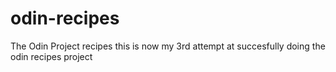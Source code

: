 # odin-recipes
The Odin Project recipes
this is now my 3rd attempt at succesfully doing the odin recipes project
